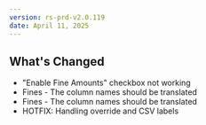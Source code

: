 ```yaml
---
version: rs-prd-v2.0.119
date: April 11, 2025
---
```


## What's Changed
* "Enable Fine Amounts" checkbox not working
* Fines - The column names should be translated
* Fines - The column names should be translated
* HOTFIX: Handling override and CSV labels